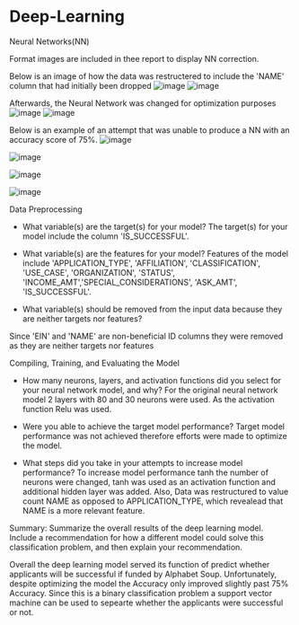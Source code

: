 # Deep-Learning
Neural Networks(NN)

Format images are included in thee report to display NN correction. 

Below is an image of how the data was restructered to include the 'NAME' column that had initially been dropped
![image](https://github.com/aaquino137/Deep-Learning/assets/120290921/129812a1-058c-47ce-9a79-95930f93625c)
![image](https://github.com/aaquino137/Deep-Learning/assets/120290921/24a42c7c-fda6-4e36-a167-7c9b7bb0a0ab)

Afterwards, the Neural Network was changed for optimization purposes
![image](https://github.com/aaquino137/Deep-Learning/assets/120290921/52b265c0-58e0-40c9-841c-4fdcb9281cf8)
![image](https://github.com/aaquino137/Deep-Learning/assets/120290921/73c899a3-4ea2-4cc2-a023-645a3e3fa407)

Below is an example of an attempt that was unable to produce a NN with an accuracy score of 75%.
![image](https://github.com/aaquino137/Deep-Learning/assets/120290921/7f35ff14-382a-48dd-bc5d-580b69eab724)


![image](https://github.com/aaquino137/Deep-Learning/assets/120290921/99f44ac7-9a0f-4ec2-810f-7b7bb46b135f)



![image](https://github.com/aaquino137/Deep-Learning/assets/120290921/e317860e-2fd6-49eb-ae5e-dcd28866d6e3)

![image](https://github.com/aaquino137/Deep-Learning/assets/120290921/2d1c50cc-0b47-400a-b615-8fff4409ea47)



Data Preprocessing

- What variable(s) are the target(s) for your model?
The target(s) for your model include the column 'IS_SUCCESSFUL'.

- What variable(s) are the features for your model?
Features of the model include 'APPLICATION_TYPE', 'AFFILIATION', 'CLASSIFICATION', 'USE_CASE', 'ORGANIZATION', 'STATUS', 'INCOME_AMT','SPECIAL_CONSIDERATIONS', 'ASK_AMT', 'IS_SUCCESSFUL'.

- What variable(s) should be removed from the input data because they are neither targets nor features?

Since 'EIN' and 'NAME' are non-beneficial ID columns they were removed as they are neither targets nor features



Compiling, Training, and Evaluating the Model

- How many neurons, layers, and activation functions did you select for your neural network model, and why?
For the original neural network model 2 layers with 80 and 30 neurons were used. As the activation function Relu was used.

- Were you able to achieve the target model performance? 
Target model performance was not achieved therefore efforts were made to optimize the model.
- What steps did you take in your attempts to increase model performance?
To increase model performance tanh the number of neurons were changed, tanh was used as an activation function and additional hidden layer was added. Also, Data was restructured to value count NAME as opposed to APPLICATION_TYPE, which revealead that NAME is a more relevant feature.

 
Summary: Summarize the overall results of the deep learning model. Include a recommendation for how a different model could solve this classification problem, and then explain your recommendation.

Overall the deep learning model served its function of predict whether applicants will be successful if funded by Alphabet Soup. Unfortunately, despite optimizing the model the Accuracy only improved slightly past 75% Accuracy. Since this is a binary classification problem  a support vector machine can be used to sepearte whether the applicants were successful or not.



